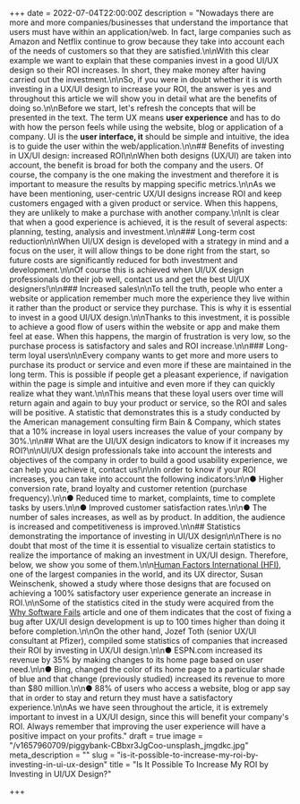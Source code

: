 +++
date = 2022-07-04T22:00:00Z
description = "Nowadays there are more and more companies/businesses that understand the importance that users must have within an application/web. In fact, large companies such as Amazon and Netflix continue to grow because they take into account each of the needs of customers so that they are satisfied.\n\nWith this clear example we want to explain that these companies invest in a good UI/UX design so their ROI increases. In short, they make money after having carried out the investment.\n\nSo, if you were in doubt whether it is worth investing in a UX/UI design to increase your ROI, the answer is yes and throughout this article we will show you in detail what are the benefits of doing so.\n\nBefore we start, let's refresh the concepts that will be presented in the text. The term UX means **user experience** and has to do with how the person feels while using the website, blog or application of a company. UI is the **user interface, it** should be simple and intuitive, the idea is to guide the user within the web/application.\n\n## Benefits of investing in UX/UI design: increased ROI\n\nWhen both designs (UX/UI) are taken into account, the benefit is broad for both the company and the users. Of course, the company is the one making the investment and therefore it is important to measure the results by mapping specific metrics.\n\nAs we have been mentioning, user-centric UX/UI designs increase ROI and keep customers engaged with a given product or service. When this happens, they are unlikely to make a purchase with another company.\n\nIt is clear that when a good experience is achieved, it is the result of several aspects: planning, testing, analysis and investment.\n\n### Long-term cost reduction\n\nWhen UI/UX design is developed with a strategy in mind and a focus on the user, it will allow things to be done right from the start, so future costs are significantly reduced for both investment and development.\n\nOf course this is achieved when UI/UX design professionals do their job well, contact us and get the best UI/UX designers!\n\n### Increased sales\n\nTo tell the truth, people who enter a website or application remember much more the experience they live within it rather than the product or service they purchase. This is why it is essential to invest in a good UI/UX design.\n\nThanks to this investment, it is possible to achieve a good flow of users within the website or app and make them feel at ease. When this happens, the margin of frustration is very low, so the purchase process is satisfactory and sales and ROI increase.\n\n### Long-term loyal users\n\nEvery company wants to get more and more users to purchase its product or service and even more if these are maintained in the long term. This is possible if people get a pleasant experience, if navigation within the page is simple and intuitive and even more if they can quickly realize what they want.\n\nThis means that these loyal users over time will return again and again to buy your product or service, so the ROI and sales will be positive. A statistic that demonstrates this is a study conducted by the American management consulting firm Bain & Company, which states that a 10% increase in loyal users increases the value of your company by 30%.\n\n## What are the UI/UX design indicators to know if it increases my ROI?\n\nUI/UX design professionals take into account the interests and objectives of the company in order to build a good usability experience, we can help you achieve it, contact us!\n\nIn order to know if your ROI increases, you can take into account the following indicators:\n\n● Higher conversion rate, brand loyalty and customer retention (purchase frequency).\n\n● Reduced time to market, complaints, time to complete tasks by users.\n\n● Improved customer satisfaction rates.\n\n● The number of sales increases, as well as by product. In addition, the audience is increased and competitiveness is improved.\n\n## Statistics demonstrating the importance of investing in UI/UX design\n\nThere is no doubt that most of the time it is essential to visualize certain statistics to realize the importance of making an investment in UX/UI design. Therefore, below, we show you some of them.\n\n[Human Factors International (HFI)](https://www.humanfactors.com/), one of the largest companies in the world, and its UX director, Susan Weinschenk, showed a study where those designs that are focused on achieving a 100% satisfactory user experience generate an increase in ROI.\n\nSome of the statistics cited in the study were acquired from the [Why Software Fails](http://spectrum.ieee.org/computing/software/why-software-fails) article and one of them indicates that the cost of fixing a bug after UX/UI design development is up to 100 times higher than doing it before completion.\n\nOn the other hand, Jozef Toth (senior UX/UI consultant at Pfizer), compiled some statistics of companies that increased their ROI by investing in UX/UI design.\n\n● ESPN.com increased its revenue by 35% by making changes to its home page based on user need.\n\n● Bing, changed the color of its home page to a particular shade of blue and that change (previously studied) increased its revenue to more than $80 million.\n\n● 88% of users who access a website, blog or app say that in order to stay and return they must have a satisfactory experience.\n\nAs we have seen throughout the article, it is extremely important to invest in a UX/UI design, since this will benefit your company's ROI. Always remember that improving the user experience will have a positive impact on your profits."
draft = true
image = "/v1657960709/piggybank-CBbxr3JgCoo-unsplash_jmgdkc.jpg"
meta_description = ""
slug = "is-it-possible-to-increase-my-roi-by-investing-in-ui-ux-design"
title = "Is It Possible To Increase My ROI by Investing in UI/UX Design?"

+++
